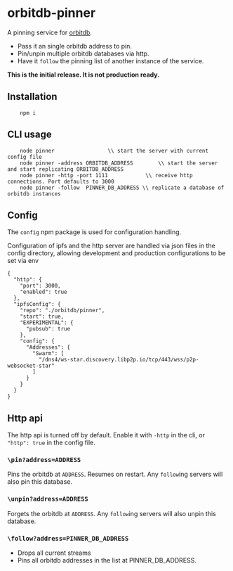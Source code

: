 # orbitdb-pinner
A pinning service for [orbitdb](https://github.com/orbitdb/orbit-db/).

* Pass it an single orbitdb address to pin.
* Pin/unpin multiple orbitdb databases via http.
* Have it `follow` the pinning list of another instance of the service.

**This is the initial release. It is not production ready.**

## Installation
```
	npm i
```

## CLI usage

```
	node pinner				    \\ start the server with current config file
	node pinner -address ORBITDB_ADDRESS 	    \\ start the server and start replicating ORBITDB_ADDRESS
	node pinner -http -port 1111	  	    \\ receive http connections. Port defaults to 3000
	node pinner -follow  PINNER_DB_ADDRESS \\ replicate a database of orbitdb instances
```

## Config

The `config` npm package is used for configuration handling.

Configuration of ipfs and the http server are handled via json files in the config directory, allowing development and production configurations to be set via env

```
{
  "http": {
    "port": 3000,
    "enabled": true
  },
  "ipfsConfig": {
    "repo": "./orbitdb/pinner",
    "start": true,
    "EXPERIMENTAL": {
      "pubsub": true
    },
    "config": {
      "Addresses": {
        "Swarm": [
          "/dns4/ws-star.discovery.libp2p.io/tcp/443/wss/p2p-websocket-star"
        ]
      }
    }
  }
}
```

## Http api

The http api is turned off by default. Enable it with `-http` in the cli, or `"http": true` in the config file.

### `\pin?address=ADDRESS`

Pins the orbitdb at `ADDRESS`. Resumes on restart. Any `follow`ing servers will also pin this database.

### `\unpin?address=ADDRESS`

Forgets the orbitdb at `ADDRESS`. Any `follow`ing servers will also unpin this database.

### `\follow?address=PINNER_DB_ADDRESS`

* Drops all current streams
* Pins all orbitdb addresses in the list at PINNER_DB_ADDRESS.
